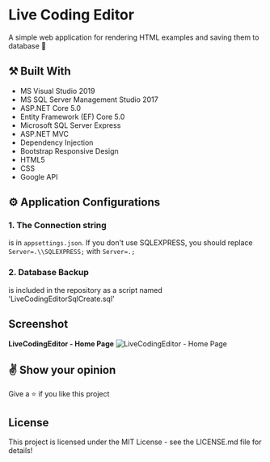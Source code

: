 # Live Coding Editor

A simple web application for rendering HTML examples and saving them to database :dart:

## :hammer_and_pick: **Built With**

- MS Visual Studio 2019
- MS SQL Server Management Studio 2017
- ASP.NET Core 5.0
- Entity Framework (EF) Core 5.0
- Microsoft SQL Server Express
- ASP.NET MVC
- Dependency Injection
- Bootstrap Responsive Design
- HTML5
- CSS
- Google API


## :gear: **Application Configurations**

### 1. The Connection string 
is in `appsettings.json`. If you don't use SQLEXPRESS, you should replace `Server=.\\SQLEXPRESS;` with `Server=.;`

### 2. Database Backup
is included in the repository as a script named 'LiveCodingEditorSqlCreate.sql'

## **Screenshot**
**LiveCodingEditor - Home Page**
![LiveCodingEditor - Home Page](https://imgur.com/yENviTG.jpg)

## :v: **Show your opinion**

Give a :star: if you like this project


## **License**
This project is licensed under the MIT License - see the LICENSE.md file for details!
